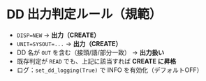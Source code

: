 # DD 出力判定ルール（規範）

- `DISP=NEW` → **出力（CREATE）**
- `UNIT=SYSOUT=...` → **出力（CREATE）**
- DD 名が `OUT` を含む（接頭/語/部分一致） → **出力扱い**
- 既存判定が `READ` でも、上記に該当すれば **CREATE に昇格**
- ログ：`set_dd_logging(True)` で INFO を有効化（デフォルトOFF）

